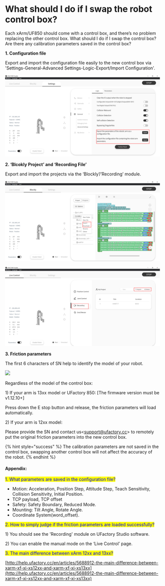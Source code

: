 # What should I do if I swap the robot control box?

Each xArm/UF850 should come with a control box, and there’s no problem replacing the other control box. What should I do if I swap the control box? Are there any calibration parameters saved in the control box?

**1. Configuration file**

Export and import the configuration file easily to the new control box via 'Settings-General-Advanced Settings-Logic-Export/Import Configuration'.

![](../../.gitbook/assets/image.png)

**2. ‘Blcokly Project’ and ‘Recording File’**

Export and import the projects via the ‘Blockly’/’Recording’ module.

![](<../../.gitbook/assets/image (1).png>)

![](<../../.gitbook/assets/image (2).png>)

**3. Friction parameters**

The first 6 characters of SN help to identify the model of your robot.

[![](https://xarm.intercom-attachments-7.com/i/o/697937435/2470bc27cd92ca2fcbd194d0/aCsnA5kP5ONWK1DqFV4zD5O3Uy7HggbEtGrSSBOvT6\_M0krNv\_K5FlZmTWEAHPwh-cQndz1C38yDrL2I\_pDSawcUfSpy\_Sf9ciXql7vtrBlNhKtygoo78f6jUuu\_QUSsistUzn-gjfDYmR0tXoU\_-hs)](https://xarm.intercom-attachments-7.com/i/o/697937435/2470bc27cd92ca2fcbd194d0/aCsnA5kP5ONWK1DqFV4zD5O3Uy7HggbEtGrSSBOvT6\_M0krNv\_K5FlZmTWEAHPwh-cQndz1C38yDrL2I\_pDSawcUfSpy\_Sf9ciXql7vtrBlNhKtygoo78f6jUuu\_QUSsistUzn-gjfDYmR0tXoU\_-hs)

Regardless of the model of the control box:

1\) If your arm is 13xx model or UFactory 850: \[The firmware version must be v1.12.10+]

Press down the E stop button and release, the friction parameters will load automatically.

2\) If your arm is 12xx model:

Please provide the SN and contact us<[support@ufactory.cc](mailto:support@ufactory.cc)> to remotely put the original friction parameters into the new control box.



{% hint style="success" %}
The calibration parameters are not saved in the control box, swapping another control box will not affect the accuracy of the robot.
{% endhint %}

#### Appendix: <a href="#h_25addac8c1" id="h_25addac8c1"></a>

<mark style="color:blue;">1. What parameters are saved in the configuration file?</mark>

* Motion: Acceleration, Position Step, Attitude Step, Teach Sensitivity, Collision Sensitivity, Initial Position.
* TCP payload, TCP offset
* Safety: Safety Boundary, Reduced Mode.
* Mounting: Tilt Angle, Rotate Angle.
* Coordinate System(word\_offset).

<mark style="color:blue;">2. How to simply judge if the friction parameters are loaded successfully?</mark>

1\) You should see the 'Recording' module on UFactory Studio software.

2\) You can enable the manual mode on the ‘Live Control’ page.

<mark style="color:blue;">3. The main difference between xArm 12xx and 13xx?</mark>

[http://help.ufactory.cc/en/articles/5688912-the-main-difference-between-xarm-xf-xi-xs12xx-and-xarm-xf-xi-xs13xx](http://help.ufactory.cc/en/articles/5688912-the-main-difference-between-xarm-xf-xi-xs12xx-and-xarm-xf-xi-xs13xx)
